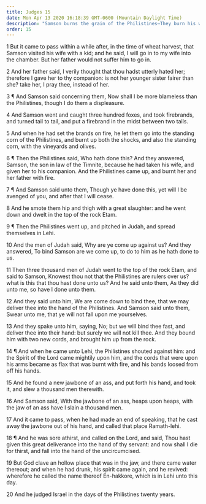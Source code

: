 ```yaml
---
title: Judges 15
date: Mon Apr 13 2020 16:18:39 GMT-0600 (Mountain Daylight Time)
description: "Samson burns the grain of the Philistines—They burn his wife and father-in-law—Samson slays a thousand Philistines at Lehi with the jawbone of an ass."
order: 15
---
```


1 But it came to pass within a while after, in the time of wheat harvest, that Samson visited his wife with a kid; and he said, I will go in to my wife into the chamber. But her father would not suffer him to go in.

2 And her father said, I verily thought that thou hadst utterly hated her; therefore I gave her to thy companion: is not her younger sister fairer than she? take her, I pray thee, instead of her.

3 ¶ And Samson said concerning them, Now shall I be more blameless than the Philistines, though I do them a displeasure.

4 And Samson went and caught three hundred foxes, and took firebrands, and turned tail to tail, and put a firebrand in the midst between two tails.

5 And when he had set the brands on fire, he let them go into the standing corn of the Philistines, and burnt up both the shocks, and also the standing corn, with the vineyards and olives.

6 ¶ Then the Philistines said, Who hath done this? And they answered, Samson, the son in law of the Timnite, because he had taken his wife, and given her to his companion. And the Philistines came up, and burnt her and her father with fire.

7 ¶ And Samson said unto them, Though ye have done this, yet will I be avenged of you, and after that I will cease.

8 And he smote them hip and thigh with a great slaughter: and he went down and dwelt in the top of the rock Etam.

9 ¶ Then the Philistines went up, and pitched in Judah, and spread themselves in Lehi.

10 And the men of Judah said, Why are ye come up against us? And they answered, To bind Samson are we come up, to do to him as he hath done to us.

11 Then three thousand men of Judah went to the top of the rock Etam, and said to Samson, Knowest thou not that the Philistines are rulers over us? what is this that thou hast done unto us? And he said unto them, As they did unto me, so have I done unto them.

12 And they said unto him, We are come down to bind thee, that we may deliver thee into the hand of the Philistines. And Samson said unto them, Swear unto me, that ye will not fall upon me yourselves.

13 And they spake unto him, saying, No; but we will bind thee fast, and deliver thee into their hand: but surely we will not kill thee. And they bound him with two new cords, and brought him up from the rock.

14 ¶ And when he came unto Lehi, the Philistines shouted against him: and the Spirit of the Lord came mightily upon him, and the cords that were upon his arms became as flax that was burnt with fire, and his bands loosed from off his hands.

15 And he found a new jawbone of an ass, and put forth his hand, and took it, and slew a thousand men therewith.

16 And Samson said, With the jawbone of an ass, heaps upon heaps, with the jaw of an ass have I slain a thousand men.

17 And it came to pass, when he had made an end of speaking, that he cast away the jawbone out of his hand, and called that place Ramath-lehi.

18 ¶ And he was sore athirst, and called on the Lord, and said, Thou hast given this great deliverance into the hand of thy servant: and now shall I die for thirst, and fall into the hand of the uncircumcised.

19 But God clave an hollow place that was in the jaw, and there came water thereout; and when he had drunk, his spirit came again, and he revived: wherefore he called the name thereof En-hakkore, which is in Lehi unto this day.

20 And he judged Israel in the days of the Philistines twenty years.
